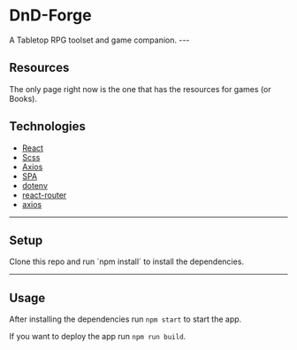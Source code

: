 <h1>DnD-Forge</h1>
A Tabletop RPG toolset and game companion.
---

<h2>Resources</h2>
The only page right now is the one that has the resources for games (or Books).

<h2>Technologies</h2>

- [React](https://facebook.github.io/react/)
- [Scss](http://sass-lang.com/)
- [Axios](https://www.npmjs.com/package/axios)
- [SPA](https://en.wikipedia.org/wiki/Single-page_application)
- [dotenv](https://www.npmjs.com/package/dotenv)
- [react-router](https://reactrouter.com)
- [axios](https://www.npmjs.com/package/axios)

---

<h2>Setup</h2>
Clone this repo and run `npm install` to install the dependencies.

---

<h2>Usage</h2>

After installing the dependencies run `npm start` to start the app.

If you want to deploy the app run `npm run build`.
